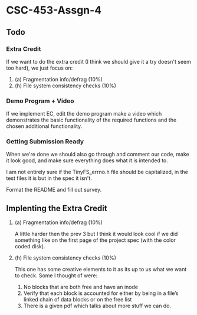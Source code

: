 # CSC-453-Assgn-4

## Todo

### Extra Credit

If we want to do the extra credit (I think we should give it a try doesn't seem too hard), we just focus on:
1. (a) Fragmentation info/defrag (10%)
2. (h) File system consistency checks (10%)

### Demo Program + Video
If we implement EC, edit the demo program make a video which demonstrates the basic functionality of the required functions and the chosen additional functionality. 

### Getting Submission Ready
When we're done we should also go through and comment our code, make it look good, and make sure everything does what it is intended to.

I am not entirely sure if the TinyFS_errno.h file should be capitalized, in the test files it is but in the spec it isn't.

Format the README and fill out survey.

## Implenting the Extra Credit

1. (a) Fragmentation info/defrag (10%)

    A little harder then the prev 3 but I think it would look cool if we did something like on the first page of the project spec (with the color coded disk).

2. (h) File system consistency checks (10%)

    This one has some creative elements to it as its up to us what we want to check. Some I thought of were:
    1. No blocks that are both free and have an inode
    2. Verify that each block is accounted for either by being in a file’s linked chain of data blocks or on the free list
    3. There is a given pdf which talks about more stuff we can do.
